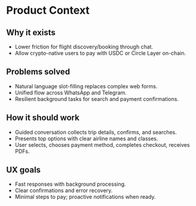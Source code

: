 # Product Context

## Why it exists
- Lower friction for flight discovery/booking through chat.
- Allow crypto-native users to pay with USDC or Circle Layer on-chain.

## Problems solved
- Natural language slot-filling replaces complex web forms.
- Unified flow across WhatsApp and Telegram.
- Resilient background tasks for search and payment confirmations.

## How it should work
- Guided conversation collects trip details, confirms, and searches.
- Presents top options with clear airline names and classes.
- User selects, chooses payment method, completes checkout, receives PDFs.

## UX goals
- Fast responses with background processing.
- Clear confirmations and error recovery.
- Minimal steps to pay; proactive notifications when ready.
